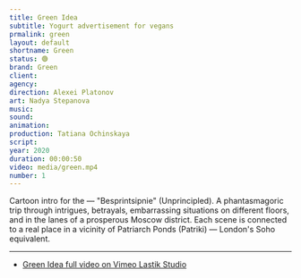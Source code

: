 ```yaml
---
title: Green Idea
subtitle: Yogurt advertisement for vegans
prmalink: green
layout: default
shortname: Green
status: 🟢
brand: Green
client:
agency:
direction: Alexei Platonov
art: Nadya Stepanova
music:  
sound:
animation:  
production: Tatiana Ochinskaya
script:
year: 2020
duration: 00:00:50
video: media/green.mp4
number: 1
---
```


Cartoon intro for the — "Besprintsipnie" (Unprincipled). A phantasmagoric trip through intrigues, betrayals, embarrassing situations on different floors, and in the lanes of a prosperous Moscow district. Each scene is connected to a real place in a vicinity of Patriarch Ponds (Patriki) — London's Soho equivalent.


---

+ [Green Idea full video on Vimeo Lastik Studio](https://vimeo.com/580000376)

